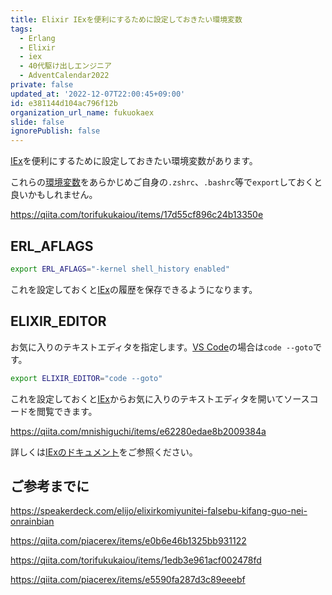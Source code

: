 ```yaml
---
title: Elixir IExを便利にするために設定しておきたい環境変数
tags:
  - Erlang
  - Elixir
  - iex
  - 40代駆け出しエンジニア
  - AdventCalendar2022
private: false
updated_at: '2022-12-07T22:00:45+09:00'
id: e381144d104ac796f12b
organization_url_name: fukuokaex
slide: false
ignorePublish: false
---
```



[IEx]を便利にするために設定しておきたい環境変数があります。

これらの[環境変数]をあらかじめご自身の`.zshrc`、`.bashrc`等で`export`しておくと良いかもしれません。

https://qiita.com/torifukukaiou/items/17d55cf896c24b13350e

## ERL_AFLAGS

```sh
export ERL_AFLAGS="-kernel shell_history enabled"
```

これを設定しておくと[IEx]の履歴を保存できるようになります。

## ELIXIR_EDITOR

お気に入りのテキストエディタを指定します。[VS Code]の場合は`code --goto`です。

```sh
export ELIXIR_EDITOR="code --goto"
```

これを設定しておくと[IEx]からお気に入りのテキストエディタを開いてソースコードを閲覧できます。

https://qiita.com/mnishiguchi/items/e62280edae8b2009384a

詳しくは[IExのドキュメント](https://hexdocs.pm/iex/IEx.html)をご参照ください。

## ご参考までに

https://speakerdeck.com/elijo/elixirkomiyunitei-falsebu-kifang-guo-nei-onrainbian

https://qiita.com/piacerex/items/e0b6e46b1325bb931122

https://qiita.com/torifukukaiou/items/1edb3e961acf002478fd

https://qiita.com/piacerex/items/e5590fa287d3c89eeebf

[Dashbit]: https://dashbit.co/
[Elixir]: https://elixir-lang.org/
[Erlang]: https://www.erlang.org/
[Phoenix]: https://www.phoenixframework.org/
[Nerves]: https://hexdocs.pm/nerves
[Livebook]: https://livebook.dev/
[IEx]: https://elixirschool.com/ja/lessons/basics/basics/#%E5%AF%BE%E8%A9%B1%E3%83%A2%E3%83%BC%E3%83%89
[Node | hexdocs]: https://hexdocs.pm/elixir/Node.html
[otp_distribution | elixirschool]: https://elixirschool.com/ja/lessons/advanced/otp_distribution
[Node.ping/1]: https://hexdocs.pm/elixir/Node.html#ping/1
[Node.connect/1]: https://hexdocs.pm/elixir/Node.html#connect/1
[Node.spawn/2]: https://hexdocs.pm/elixir/Node.html#spawn/2
[Node.list/0]: https://hexdocs.pm/elixir/Node.html#list/0
[Node.set_cookie/2]: https://hexdocs.pm/elixir/Node.html#set_cookie/2
[Node.get_cookie/0]: https://hexdocs.pm/elixir/Node.html#get_cookie/0
[epmd]: https://www.erlang.org/doc/man/epmd.html
[rpc]: https://www.erlang.org/doc/man/rpc.html
[erpc]: https://www.erlang.org/doc/man/erpc.html
[phoenix_live_dashboard]: https://github.com/phoenixframework/phoenix_live_dashboard
[phoenix_pubsub]: https://github.com/phoenixframework/phoenix_pubsub
[遠隔手続き呼出し]: https://ja.wikipedia.org/wiki/%E9%81%A0%E9%9A%94%E6%89%8B%E7%B6%9A%E3%81%8D%E5%91%BC%E5%87%BA%E3%81%97
[BEAM (Erlang virtual machine)]: https://en.wikipedia.org/wiki/BEAM_(Erlang_virtual_machine)
[:rpc.call/4]: https://www.erlang.org/doc/man/rpc.html#call-4
[IEx.Helpers.open/1]: https://hexdocs.pm/iex/IEx.Helpers.html#open/1
[Enum.reduce/3]: https://hexdocs.pm/elixir/Enum.html#reduce/3
[IEx.Helpers.h/1]: https://hexdocs.pm/iex/IEx.Helpers.html#h/1
[VS Code]: https://code.visualstudio.com/
[環境変数]: https://ja.wikipedia.org/wiki/%E7%92%B0%E5%A2%83%E5%A4%89%E6%95%B0
[Kernel]: https://hexdocs.pm/elixir/Kernel.html
